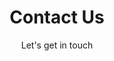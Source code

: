 ---
layout: contact

lang: en
namespace: contact
permalink: /en/contact/

title: Contact Us
subtitle: Let's get in touch
hero-image: /assets/img/jpg/1920/facade-1211.jpg
hero-style: overlay
---